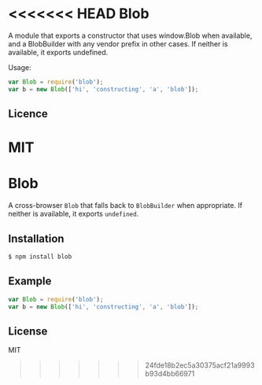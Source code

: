 <<<<<<< HEAD
Blob
====

A module that exports a constructor that uses window.Blob when available, and a BlobBuilder with any vendor prefix in other cases. If neither is available, it exports undefined.

Usage:

```javascript
var Blob = require('blob');
var b = new Blob(['hi', 'constructing', 'a', 'blob']);
```

## Licence
MIT
=======
# Blob

A cross-browser `Blob` that falls back to `BlobBuilder` when appropriate.
If neither is available, it exports `undefined`.

## Installation

``` bash
$ npm install blob
```

## Example

``` js
var Blob = require('blob');
var b = new Blob(['hi', 'constructing', 'a', 'blob']);
```

## License

MIT
>>>>>>> 24fde18b2ec5a30375acf21a9993b93d4bb66971
